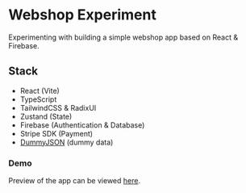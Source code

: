 # Webshop Experiment

Experimenting with building a simple webshop app based on React & Firebase.

## Stack

- React (Vite)
- TypeScript
- TailwindCSS & RadixUI
- Zustand (State)
- Firebase (Authentication & Database)
- Stripe SDK (Payment)
- [DummyJSON](https://dummyjson.com) (dummy data)

### Demo

Preview of the app can be viewed [here](https://shop-experiment.vercel.app/).
